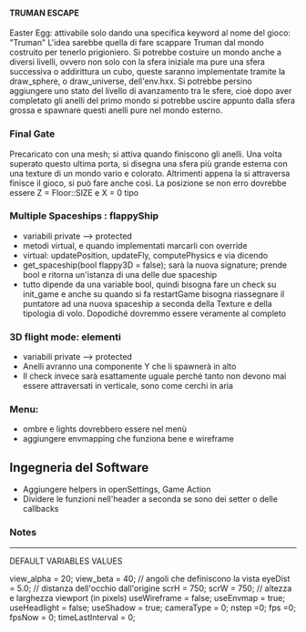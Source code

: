 #### TRUMAN ESCAPE ####
Easter Egg: attivabile solo dando una specifica keyword al nome del gioco: "Truman"
L'idea sarebbe quella di fare scappare Truman dal mondo costruito per tenerlo prigioniero. Si potrebbe costuire un mondo anche a diversi livelli, 
ovvero non solo con la sfera iniziale ma pure una sfera successiva o addirittura un cubo, queste saranno implementate tramite la draw_sphere, 
o draw_universe, dell'env.hxx.
Si potrebbe persino aggiungere uno stato del livello di avanzamento tra le sfere, cioè dopo aver completato gli anelli del primo mondo 
si potrebbe uscire appunto dalla sfera grossa e spawnare questi anelli pure nel mondo esterno.

### Final Gate
Precaricato con una mesh; si attiva quando finiscono gli anelli. Una volta superato questo ultima porta, si disegna una sfera più grande esterna con una 
texture di un mondo vario e colorato. Altrimenti appena la si attraversa finisce il gioco, si può fare anche così. 
La posizione se non erro dovrebbe essere Z = Floor::SIZE e X = 0 tipo

### Multiple Spaceships : flappyShip
- variabili private --> protected 
- metodi virtual, e quando implementati marcarli con override 
- virtual: updatePosition, updateFly, computePhysics e via dicendo 
- get_spaceship(bool flappy3D = false); sarà la nuova signature; prende bool e ritorna un'istanza di una delle due spaceship 
- tutto dipende da una variable bool, quindi bisogna fare un check su init_game e anche su quando si fa restartGame bisogna riassegnare il puntatore
  ad una nuova spaceship a seconda della Texture e della tipologia di volo. Dopodiché dovremmo essere veramente al completo 

### 3D flight mode: elementi
- variabili private --> protected 
- Anelli avranno una componente Y che li spawnerà in alto
- Il check invece sarà esattamente uguale perché tanto non devono mai essere attraversati in verticale, sono come cerchi in aria

### Menu: 
- ombre e lights dovrebbero essere nel menù
- aggiungere envmapping che funziona bene e wireframe

## Ingegneria del Software
- Aggiungere helpers in openSettings, Game Action 
- Dividere le funzioni nell'header a seconda se sono dei setter o delle callbacks 

### Notes 
 -----------------------------------------------------
DEFAULT VARIABLES VALUES 

view_alpha = 20;
view_beta = 40; // angoli che definiscono la vista
eyeDist = 5.0;                 // distanza dell'occhio dall'origine
scrH = 750;
scrW = 750;          // altezza e larghezza viewport (in pixels)
useWireframe = false;
useEnvmap = true;
useHeadlight = false;
useShadow = true;
cameraType = 0;
nstep =0; 
fps =0; 
fpsNow = 0; 
timeLastInterval = 0; 


